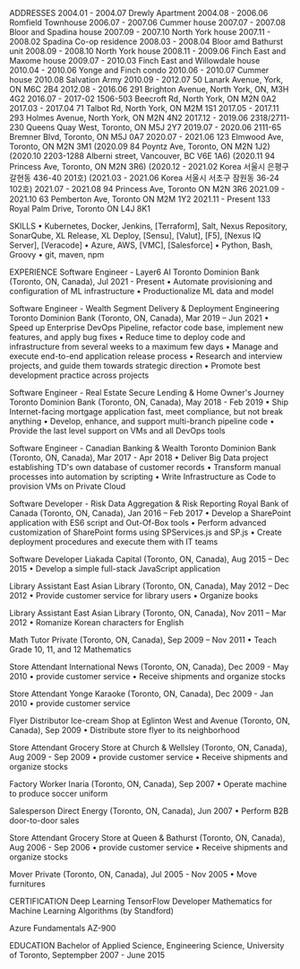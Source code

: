 ADDRESSES
2004.01 - 2004.07 Drewly Apartment
2004.08 - 2006.06 Romfield Townhouse
2006.07 - 2007.06 Cummer house
2007.07 - 2007.08 Bloor and Spadina house
2007.09 - 2007.10 North York house
2007.11 - 2008.02 Spadina Co-op residence
2008.03 - 2008.04 Bloor amd Bathurst unit
2008.09 - 2008.10 North York house
2008.11 - 2009.06 Finch East and Maxome house
2009.07 - 2010.03 Finch East and Willowdale house
2010.04 - 2010.06 Yonge and Finch condo
2010.06 - 2010.07 Cummer house
2010.08 Salvation Army
2010.09 - 2012.07 50 Lanark Avenue, York, ON M6C 2B4
2012.08 - 2016.06 291 Brighton Avenue, North York, ON, M3H 4G2
2016.07 - 2017-02 1506-503 Beecroft Rd, North York, ON M2N 0A2
2017.03 - 2017.04 71 Talbot Rd, North York, ON M2M 1S1
2017.05 - 2017.11 293 Holmes Avenue, North York, ON M2N 4N2
2017.12 - 2019.06 2318/2711-230 Queens Quay West, Toronto, ON M5J 2Y7
2019.07 - 2020.06 2111-65 Bremner Blvd, Toronto, ON M5J 0A7
2020.07 - 2021.06 123 Elmwood Ave, Toronto, ON M2N 3M1
(2020.09 84 Poyntz Ave, Toronto, ON M2N 1J2)
(2020.10 2203-1288 Alberni street, Vancouver, BC V6E 1A6)
(2020.11 94 Princess Ave, Toronto, ON M2N 3R6)
(2020.12 - 2021.02 Korea 서울시 은평구 갈현동 436-40 201호)
(2021.03 - 2021.06 Korea 서울시 서초구 잠원동 36-24 102호)
2021.07 - 2021.08 94 Princess Ave, Toronto ON M2N 3R6
2021.09 - 2021.10 63 Pemberton Ave, Toronto ON M2M 1Y2
2021.11 - Present 133 Royal Palm Drive, Toronto ON L4J 8K1

SKILLS
• Kubernetes, Docker, Jenkins, [Terraform], Salt, Nexus Repository, SonarQube, XL Release, XL Deploy, [Sensu], [Valut], [F5], [Nexus IQ Server], [Veracode]
• Azure, AWS, [VMC], [Salesforce]
• Python, Bash, Groovy
• git, maven, npm

EXPERIENCE
Software Engineer - Layer6 AI
Toronto Dominion Bank (Toronto, ON, Canada), Jul 2021 - Present
• Automate provisioning and configuration of ML infrastructure
• Productionalize ML data and model

Software Engineer - Wealth Segment Delivery & Deployment Engineering
Toronto Dominion Bank (Toronto, ON, Canada), Mar 2019 – Jun 2021
• Speed up Enterprise DevOps Pipeline, refactor code base, implement new features, and apply bug fixes
• Reduce time to deploy code and infrastructure from several weeks to a maximum few days
• Manage and execute end-to-end application release process
• Research and interview projects, and guide them towards strategic direction
• Promote best development practice across projects

Software Engineer - Real Estate Secure Lending & Home Owner's Journey
Toronto Dominion Bank (Toronto, ON, Canada), May 2018 - Feb 2019
• Ship Internet-facing mortgage application fast, meet compliance, but not break anything
• Develop, enhance, and support multi-branch pipeline code
• Provide the last level support on VMs and all DevOps tools

Software Engineer - Canadian Banking & Wealth
Toronto Dominion Bank (Toronto, ON, Canada), Mar 2017 - Apr 2018
• Deliver Big Data project establishing TD's own database of customer records
• Transform manual processes into automation by scripting
• Write Infrastructure as Code to provision VMs on Private Cloud

Software Developer - Risk Data Aggregation & Risk Reporting
Royal Bank of Canada (Toronto, ON, Canada), Jan 2016 – Feb 2017
• Develop a SharePoint application with ES6 script and Out-Of-Box tools
• Perform advanced customization of SharePoint forms using SPServices.js and SP.js
• Create deployment procedures and execute them with IT teams

Software Developer
Liakada Capital (Toronto, ON, Canada), Aug 2015 – Dec 2015
• Develop a simple full-stack JavaScript application

Library Assistant
East Asian Library (Toronto, ON, Canada), May 2012 – Dec 2012
• Provide customer service for library users
• Organize books

Library Assistant
East Asian Library (Toronto, ON, Canada), Nov 2011 – Mar 2012
• Romanize Korean characters for English

Math Tutor
Private (Toronto, ON, Canada), Sep 2009 – Nov 2011
• Teach Grade 10, 11, and 12 Mathematics

Store Attendant
International News (Toronto, ON, Canada), Dec 2009 - May 2010
• provide customer service
• Receive shipments and organize stocks

Store Attendant
Yonge Karaoke (Toronto, ON, Canada), Dec 2009 - Jan 2010
• provide customer service

Flyer Distributor
Ice-cream Shop at Eglinton West and Avenue (Toronto, ON, Canada), Sep 2009
• Distribute store flyer to its neighborhood

Store Attendant
Grocery Store at Church & Wellsley (Toronto, ON, Canada), Aug 2009 - Sep 2009
• provide customer service
• Receive shipments and organize stocks

Factory Worker
Inaria (Toronto, ON, Canada), Sep 2007
• Operate machine to produce soccer uniform

Salesperson
Direct Energy (Toronto, ON, Canada), Jun 2007
• Perform B2B door-to-door sales

Store Attendant
Grocery Store at Queen & Bathurst (Toronto, ON, Canada), Aug 2006 - Sep 2006
• provide customer service
• Receive shipments and organize stocks

Mover
Private (Toronto, ON, Canada), Jul 2005 - Nov 2005
• Move furnitures

CERTIFICATION
Deep Learning
TensorFlow Developer
Mathematics for Machine Learning
Algorithms (by Standford)

Azure Fundamentals AZ-900

EDUCATION
Bachelor of Applied Science, Engineering Science, University of Toronto, Septempber 2007 - June 2015